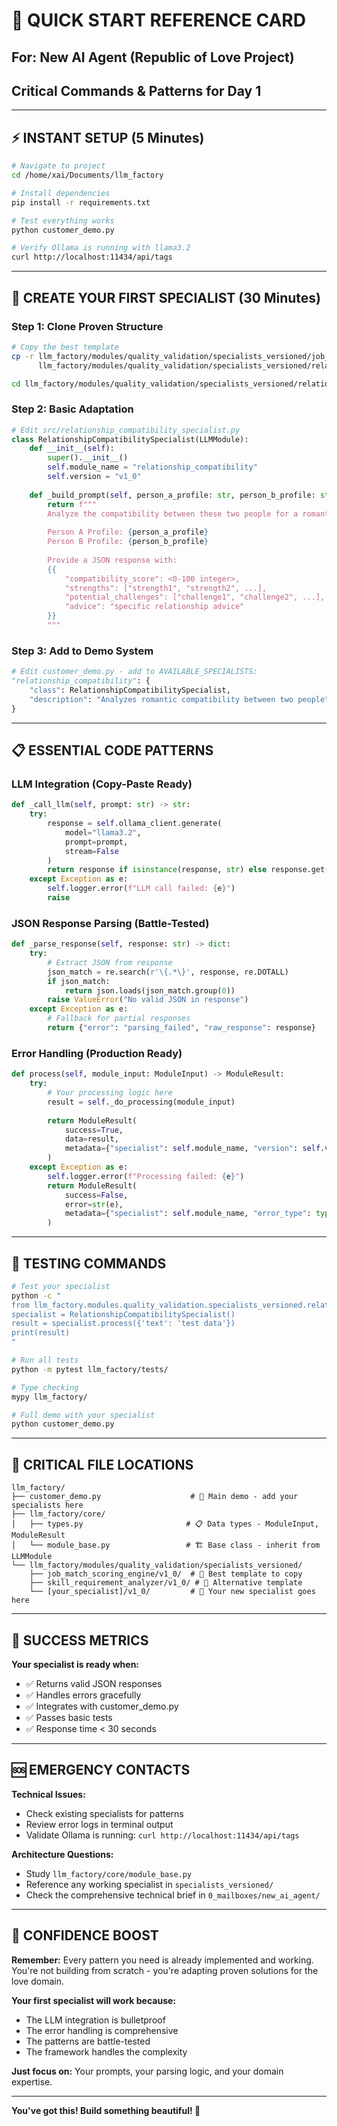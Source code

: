# 🚀 QUICK START REFERENCE CARD
## For: New AI Agent (Republic of Love Project)
## Critical Commands & Patterns for Day 1

---

## ⚡ INSTANT SETUP (5 Minutes)

```bash
# Navigate to project
cd /home/xai/Documents/llm_factory

# Install dependencies 
pip install -r requirements.txt

# Test everything works
python customer_demo.py

# Verify Ollama is running with llama3.2
curl http://localhost:11434/api/tags
```

---

## 🎯 CREATE YOUR FIRST SPECIALIST (30 Minutes)

### Step 1: Clone Proven Structure
```bash
# Copy the best template
cp -r llm_factory/modules/quality_validation/specialists_versioned/job_match_scoring_engine/v1_0 \
      llm_factory/modules/quality_validation/specialists_versioned/relationship_compatibility/v1_0

cd llm_factory/modules/quality_validation/specialists_versioned/relationship_compatibility/v1_0
```

### Step 2: Basic Adaptation
```python
# Edit src/relationship_compatibility_specialist.py
class RelationshipCompatibilitySpecialist(LLMModule):
    def __init__(self):
        super().__init__()
        self.module_name = "relationship_compatibility"
        self.version = "v1_0"
    
    def _build_prompt(self, person_a_profile: str, person_b_profile: str) -> str:
        return f"""
        Analyze the compatibility between these two people for a romantic relationship.
        
        Person A Profile: {person_a_profile}
        Person B Profile: {person_b_profile}
        
        Provide a JSON response with:
        {{
            "compatibility_score": <0-100 integer>,
            "strengths": ["strength1", "strength2", ...],
            "potential_challenges": ["challenge1", "challenge2", ...],
            "advice": "specific relationship advice"
        }}
        """
```

### Step 3: Add to Demo System
```python
# Edit customer_demo.py - add to AVAILABLE_SPECIALISTS:
"relationship_compatibility": {
    "class": RelationshipCompatibilitySpecialist,
    "description": "Analyzes romantic compatibility between two people"
}
```

---

## 📋 ESSENTIAL CODE PATTERNS

### LLM Integration (Copy-Paste Ready)
```python
def _call_llm(self, prompt: str) -> str:
    try:
        response = self.ollama_client.generate(
            model="llama3.2",
            prompt=prompt,
            stream=False
        )
        return response if isinstance(response, str) else response.get('response', '')
    except Exception as e:
        self.logger.error(f"LLM call failed: {e}")
        raise
```

### JSON Response Parsing (Battle-Tested)
```python
def _parse_response(self, response: str) -> dict:
    try:
        # Extract JSON from response
        json_match = re.search(r'\{.*\}', response, re.DOTALL)
        if json_match:
            return json.loads(json_match.group(0))
        raise ValueError("No valid JSON in response")
    except Exception as e:
        # Fallback for partial responses
        return {"error": "parsing_failed", "raw_response": response}
```

### Error Handling (Production Ready)
```python
def process(self, module_input: ModuleInput) -> ModuleResult:
    try:
        # Your processing logic here
        result = self._do_processing(module_input)
        
        return ModuleResult(
            success=True,
            data=result,
            metadata={"specialist": self.module_name, "version": self.version}
        )
    except Exception as e:
        self.logger.error(f"Processing failed: {e}")
        return ModuleResult(
            success=False,
            error=str(e),
            metadata={"specialist": self.module_name, "error_type": type(e).__name__}
        )
```

---

## 🧪 TESTING COMMANDS

```bash
# Test your specialist
python -c "
from llm_factory.modules.quality_validation.specialists_versioned.relationship_compatibility.v1_0.src.relationship_compatibility_specialist import RelationshipCompatibilitySpecialist
specialist = RelationshipCompatibilitySpecialist()
result = specialist.process({'text': 'test data'})
print(result)
"

# Run all tests
python -m pytest llm_factory/tests/

# Type checking
mypy llm_factory/

# Full demo with your specialist
python customer_demo.py
```

---

## 📂 CRITICAL FILE LOCATIONS

```
llm_factory/
├── customer_demo.py                    # 🎯 Main demo - add your specialists here
├── llm_factory/core/
│   ├── types.py                       # 📋 Data types - ModuleInput, ModuleResult
│   └── module_base.py                 # 🏗️ Base class - inherit from LLMModule
└── llm_factory/modules/quality_validation/specialists_versioned/
    ├── job_match_scoring_engine/v1_0/  # 📖 Best template to copy
    ├── skill_requirement_analyzer/v1_0/ # 📖 Alternative template
    └── [your_specialist]/v1_0/         # 🎯 Your new specialist goes here
```

---

## 🎯 SUCCESS METRICS

**Your specialist is ready when:**
- ✅ Returns valid JSON responses
- ✅ Handles errors gracefully  
- ✅ Integrates with customer_demo.py
- ✅ Passes basic tests
- ✅ Response time < 30 seconds

---

## 🆘 EMERGENCY CONTACTS

**Technical Issues:**
- Check existing specialists for patterns
- Review error logs in terminal output
- Validate Ollama is running: `curl http://localhost:11434/api/tags`

**Architecture Questions:**
- Study `llm_factory/core/module_base.py`
- Reference any working specialist in `specialists_versioned/`
- Check the comprehensive technical brief in `0_mailboxes/new_ai_agent/`

---

## 🚀 CONFIDENCE BOOST

**Remember:** Every pattern you need is already implemented and working. You're not building from scratch - you're adapting proven solutions for the love domain.

**Your first specialist will work because:**
- The LLM integration is bulletproof
- The error handling is comprehensive  
- The patterns are battle-tested
- The framework handles the complexity

**Just focus on:** Your prompts, your parsing logic, and your domain expertise.

---

**You've got this! Build something beautiful! 💝**
